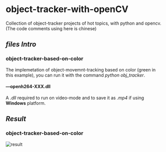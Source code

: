 # object-tracker-with-openCV
Collection of object-tracker projects of hot topics, with python and opencv.
(The code comments using here is chinese)


## ***files Intro***
### object-tracker-based-on-color
The implemetation of object-movemnt-tracking based on color (green in this example), you can run it with the command *python obj_tracker*.
#### —openh264-XXX.dll
A *.dll* required to run on video-mode and to save it as *.mp4* if using **Windows** platform.

### 


## ***Result***
### object-tracker-based-on-color
![result]()

